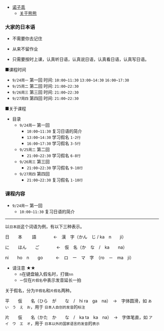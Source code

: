 - [诺子乖](Yi.md)
  - [关于熊熊](bear.md)

### 大家的日本语 

- 不需要你去记住
- 从来不留作业

- 只需要按时上课，认真听日语，认真说日语，认真看日语，认真写日语。

■课程时间
- `9/24周一` 第一回 时间: `10:00~11:30` `13:00~14:30` `16:00~17:30`
- `9/25周二` 第二回 时间: `21:00~22:30`
- `9/26周三` 第三回 时间: `21:00~22:30`
- `9/27周四` 第四回 时间: `21:00~22:30`


■关于课程
- 目录
  - `9/24周一` 第一回
    - `10:00~11:30` 复习日语的简介
    - `13:00~14:30` 学习假名 `1-2行`
    - `16:00~17:30` 学习假名 `3-5行`
  - `9/25周二` 第二回
    - `21:00~22:30` 学习假名 `6-8行`
  - `9/26周三` 第三回
    - `21:00~22:30` 学习假名 `9-10行` 
  - `9/27周四` 第四回
    - `21:00~22:30` 复习假名 `1-10行`
    
### 课程内容
- `9/24周一` 第一回
  - `10:00~11:30` 复习日语的简介
------------------------------------------------

以`日本語`这个词语为例，有以下三种表示。

日　　本 　　語　　　　←　漢　字（かん　じ  / ka　n　　ji）

に　　ほん　　ご　　　　←　仮　名（か　な　/　ka　　na）

ni　　ho　n　　go　　　←　ロ　ー　マ　字　（ro　－　ma　ji）

- 请注意 ★★
  - `n`在键盘输入假名时，打做`nn`
  - `ー`仅在`片假名`中表示发音延长一拍

关于假名，分为`平假名`和`片假名`两种。

平　　仮　　名（ひら　が　　な　/　hi ra　ga　na）　→　字体圆滑，如 `あ　い　う　え　お`，用于 `日本人自创的发音`的`标注`

片　　仮　　名（かた　か　　な　/　ka ta　ka　na）　→　字体笔直，如 `ア　イ　ウ　エ　オ`，用于 `日本以外的国家语言的发音`的`表示`
  



